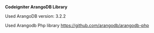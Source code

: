 **Codeigniter ArangoDB Library**

Used ArangoDB version: 3.2.2

Used Arangodb Php library
https://github.com/arangodb/arangodb-php
